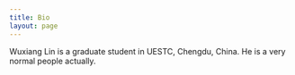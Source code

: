 ```yaml
---
title: Bio
layout: page
---
```


Wuxiang Lin is a graduate student in UESTC, Chengdu, China. He is a very normal
people actually.
